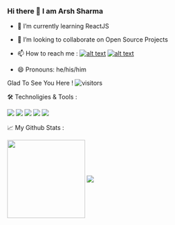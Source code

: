 ### Hi there 👋 I am Arsh Sharma

<!--
**ArshSharma2002/ArshSharma2002** is a ✨ _special_ ✨ repository because its `README.md` (this file) appears on your GitHub profile.

Here are some ideas to get you started:

-->

- 🌱 I’m currently learning ReactJS
- 👯 I’m looking to collaborate on Open Source Projects
- 📫 How to reach me : <a href="https://www.instagram.com/its_arsh_sharma/">![alt text](https://img.shields.io/badge/-Instagram-white?style=plastic&logo=Instagram)</a>  <a href="https://www.linkedin.com/in/arsh-sharma-6747a6211/"> ![alt text](https://img.shields.io/badge/-LinkedIn-white?style=plastic&logo=linkedIn)</a>


- 😄 Pronouns: he/his/him

 Glad To See You Here !  ![visitors](https://visitor-badge.glitch.me/badge?page_id=${ArshSharma2002}.${https://github.com/ArshSharma2002/ArshSharma2002.git})

🛠️ Technoligies & Tools :

![](https://img.shields.io/badge/OS-Windows-informational?style=flat&logo=windows&logoColor=white&color=blue)
![](https://img.shields.io/badge/Editor-VSCode-informational?style=flat&logo=vs&logoColor=white&color=blue)
![](https://img.shields.io/badge/Libraries-ReactJS-informational?style=flat&logo=react&logoColor=white&color=blue)
![](https://img.shields.io/badge/DataBases-MYSQL/MongoDB-informational?style=flat&logo=react&logoColor=white&color=blue)
![](https://img.shields.io/badge/BackEnd-Node.JS-informational?style=flat&logo=node&logoColor=white&color=blue)

📈 My Github Stats :

<img height="180em" align="center" src="https://github-readme-stats.vercel.app/api?username=ArshSharma2002&show_icons=true&&count_private=true&include_all_commits=true&theme=radical" />   <img align="center" src="https://github-readme-stats.vercel.app/api/top-langs/?username=ArshSharma2002&layout=compact&theme=radical" />
